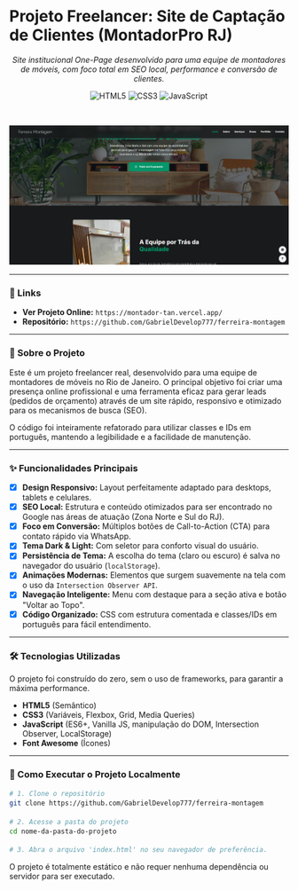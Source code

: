 # Projeto Freelancer: Site de Captação de Clientes (MontadorPro RJ)

<p align="center">
  <em>Site institucional One-Page desenvolvido para uma equipe de montadores de móveis, com foco total em SEO local, performance e conversão de clientes.</em>
</p>

<p align="center">
  <img src="https://img.shields.io/badge/HTML5-E34F26?style=for-the-badge&logo=html5&logoColor=white" alt="HTML5">
  <img src="https://img.shields.io/badge/CSS3-1572B6?style=for-the-badge&logo=css3&logoColor=white" alt="CSS3">
  <img src="https://img.shields.io/badge/JavaScript-F7DF1E?style=for-the-badge&logo=javascript&logoColor=black" alt="JavaScript">
</p>

<br>

<p align="center">
  <img src="./img//screen.png" alt="Demonstração animada do site">
</p>

---

### 🔗 Links

- **Ver Projeto Online:** `https://montador-tan.vercel.app/`
- **Repositório:** `https://github.com/GabrielDevelop777/ferreira-montagem`

---

### 📖 Sobre o Projeto

Este é um projeto freelancer real, desenvolvido para uma equipe de montadores de móveis no Rio de Janeiro. O principal objetivo foi criar uma presença online profissional e uma ferramenta eficaz para gerar leads (pedidos de orçamento) através de um site rápido, responsivo e otimizado para os mecanismos de busca (SEO).

O código foi inteiramente refatorado para utilizar classes e IDs em português, mantendo a legibilidade e a facilidade de manutenção.

---

### ✨ Funcionalidades Principais

- [x] **Design Responsivo:** Layout perfeitamente adaptado para desktops, tablets e celulares.
- [x] **SEO Local:** Estrutura e conteúdo otimizados para ser encontrado no Google nas áreas de atuação (Zona Norte e Sul do RJ).
- [x] **Foco em Conversão:** Múltiplos botões de Call-to-Action (CTA) para contato rápido via WhatsApp.
- [x] **Tema Dark & Light:** Com seletor para conforto visual do usuário.
- [x] **Persistência de Tema:** A escolha do tema (claro ou escuro) é salva no navegador do usuário (`localStorage`).
- [x] **Animações Modernas:** Elementos que surgem suavemente na tela com o uso da `Intersection Observer API`.
- [x] **Navegação Inteligente:** Menu com destaque para a seção ativa e botão "Voltar ao Topo".
- [x] **Código Organizado:** CSS com estrutura comentada e classes/IDs em português para fácil entendimento.

---

### 🛠️ Tecnologias Utilizadas

O projeto foi construído do zero, sem o uso de frameworks, para garantir a máxima performance.

- **HTML5** (Semântico)
- **CSS3** (Variáveis, Flexbox, Grid, Media Queries)
- **JavaScript** (ES6+, Vanilla JS, manipulação do DOM, Intersection Observer, LocalStorage)
- **Font Awesome** (Ícones)

---

### 🚀 Como Executar o Projeto Localmente

```bash
# 1. Clone o repositório
git clone https://github.com/GabrielDevelop777/ferreira-montagem

# 2. Acesse a pasta do projeto
cd nome-da-pasta-do-projeto

# 3. Abra o arquivo 'index.html' no seu navegador de preferência.
```
O projeto é totalmente estático e não requer nenhuma dependência ou servidor para ser executado.